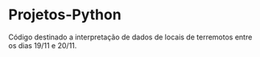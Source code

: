 # Projetos-Python
 Código destinado a interpretação de dados de locais de terremotos entre os dias 19/11 e 20/11.
